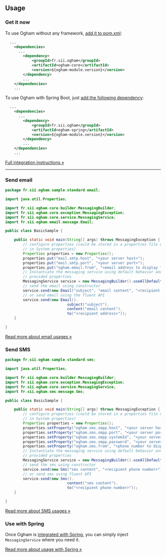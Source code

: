 ## Usage

### Get it now

To use Ogham without any framework, [add it to pom.xml][ogham-integration]:

```xml
  ...
	<dependencies>
	  ...
		<dependency>
			<groupId>fr.sii.ogham</groupId>
			<artifactId>ogham-core</artifactId>
			<version>${ogham-module.version}</version>
		</dependency>
		...
	</dependencies>
	...
```

To use Ogham with Spring Boot, just [add the following dependency][spring-integration]:

```xml
  ...
	<dependencies>
	  ...
		<dependency>
			<groupId>fr.sii.ogham</groupId>
			<artifactId>ogham-spring</artifactId>
			<version>${ogham-module.version}</version>
		</dependency>
		...
	</dependencies>
	...
```

[Full integration instructions &raquo;][ogham-integration]

[ogham-integration]: integration.html
[spring-integration]: integration.html#integrate-with-spring-boot

---


### Send email

```java
package fr.sii.ogham.sample.standard.email;

import java.util.Properties;

import fr.sii.ogham.core.builder.MessagingBuilder;
import fr.sii.ogham.core.exception.MessagingException;
import fr.sii.ogham.core.service.MessagingService;
import fr.sii.ogham.email.message.Email;

public class BasicSample {

	public static void main(String[] args) throws MessagingException {
		// configure properties (could be stored in a properties file or defined
		// in System properties)
		Properties properties = new Properties();
		properties.put("mail.smtp.host", "<your server host>");
		properties.put("mail.smtp.port", "<your server port>");
		properties.put("ogham.email.from", "<email address to display for the sender user>");
		// Instantiate the messaging service using default behavior and
		// provided properties
		MessagingService service = new MessagingBuilder().useAllDefaults(properties).build();
		// send the email using constructor
		service.send(new Email("subject", "email content", "<recipient address>"));
		// or send email using the fluent API
		service.send(new Email().
							subject("subject").
							content("email content").
							to("<recipient address>"));
	}

}
```

[Read more about email usages &raquo;][email-usage]

[email-usage]: how-to-send-email.html


### Send SMS

```java
package fr.sii.ogham.sample.standard.sms;

import java.util.Properties;

import fr.sii.ogham.core.builder.MessagingBuilder;
import fr.sii.ogham.core.exception.MessagingException;
import fr.sii.ogham.core.service.MessagingService;
import fr.sii.ogham.sms.message.Sms;

public class BasicSample {

	public static void main(String[] args) throws MessagingException {
		// configure properties (could be stored in a properties file or defined
		// in System properties)
		Properties properties = new Properties();
		properties.setProperty("ogham.sms.smpp.host", "<your server host>");
		properties.setProperty("ogham.sms.smpp.port", "<your server port>");
		properties.setProperty("ogham.sms.smpp.systemId", "<your server system ID>");
		properties.setProperty("ogham.sms.smpp.password", "<your server password>");
		properties.setProperty("ogham.sms.from", "<phone number to display for the sender>");
		// Instantiate the messaging service using default behavior and
		// provided properties
		MessagingService service = new MessagingBuilder().useAllDefaults(properties).build();
		// send the sms using constructor
		service.send(new Sms("sms content", "<recipient phone number>"));
		// or send sms using fluent API
		service.send(new Sms().
							content("sms content").
							to("<recipient phone number>"));
	}

}
```

[Read more about SMS usages &raquo;][sms-usage]

[sms-usage]: how-to-send-sms.html


### Use with Spring

Once Ogham is [integrated with Spring](integration.html#integrate-with-spring-boot), you can simply inject `MessagingService` where you need it.

[Read more about usage with Spring &raquo;][spring-usage]

[spring-usage]: spring.html


